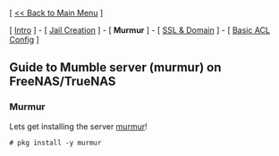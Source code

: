 [ [<< Back to Main Menu](https://github.com/seth586/guides/blob/master/README.md) ]

[ [Intro](README.md) ] - [ [Jail Creation](1_jail_creation.md) ] - [ **Murmur** ] - [ [SSL & Domain](3_ssl_domain.md) ] - [ [Basic ACL Config](4_acl.md) ]

## Guide to Mumble server (murmur) on FreeNAS/TrueNAS
### Murmur

Lets get installing the server [murmur](https://wiki.mumble.info/wiki/Running_Murmur)!

```
# pkg install -y murmur
```
